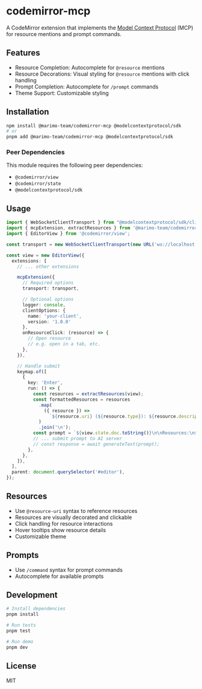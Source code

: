 # codemirror-mcp

A CodeMirror extension that implements the [Model Context Protocol](https://modelcontextprotocol.io) (MCP) for resource mentions and prompt commands.

## Features

- Resource Completion: Autocomplete for `@resource` mentions
- Resource Decorations: Visual styling for `@resource` mentions with click handling
- Prompt Completion: Autocomplete for `/prompt` commands
- Theme Support: Customizable styling

## Installation

```bash
npm install @marimo-team/codemirror-mcp @modelcontextprotocol/sdk
# or
pnpm add @marimo-team/codemirror-mcp @modelcontextprotocol/sdk
```

### Peer Dependencies

This module requires the following peer dependencies:

- `@codemirror/view`
- `@codemirror/state`
- `@modelcontextprotocol/sdk`

## Usage

```ts
import { WebSocketClientTransport } from "@modelcontextprotocol/sdk/client/websocket.js";
import { mcpExtension, extractResources } from '@marimo-team/codemirror-mcp';
import { EditorView } from '@codemirror/view';

const transport = new WebSocketClientTransport(new URL('ws://localhost:8080'));

const view = new EditorView({
  extensions: [
    // ... other extensions

    mcpExtension({
      // Required options
      transport: transport,

      // Optional options
      logger: console,
      clientOptions: {
        name: 'your-client',
        version: '1.0.0'
      },
      onResourceClick: (resource) => {
        // Open resource
        // e.g. open in a tab, etc.
      },
    }),

    // Handle submit
    keymap.of([
      {
        key: 'Enter',
        run: () => {
          const resources = extractResources(view);
          const formattedResources = resources
            .map(
              ({ resource }) =>
                `${resource.uri} (${resource.type}): ${resource.description || resource.name}`
            )
            .join('\n');
          const prompt = `${view.state.doc.toString()}\n\nResources:\n${formattedResources}`;
          // ... submit prompt to AI server
          // const response = await generateText(prompt);
        },
      },
    ]),
  ],
  parent: document.querySelector('#editor'),
});
```

## Resources

- Use `@resource-uri` syntax to reference resources
- Resources are visually decorated and clickable
- Click handling for resource interactions
- Hover tooltips show resource details
- Customizable theme

## Prompts

- Use `/command` syntax for prompt commands
- Autocomplete for available prompts

## Development

```bash
# Install dependencies
pnpm install

# Run tests
pnpm test

# Run demo
pnpm dev
```

## License

MIT
